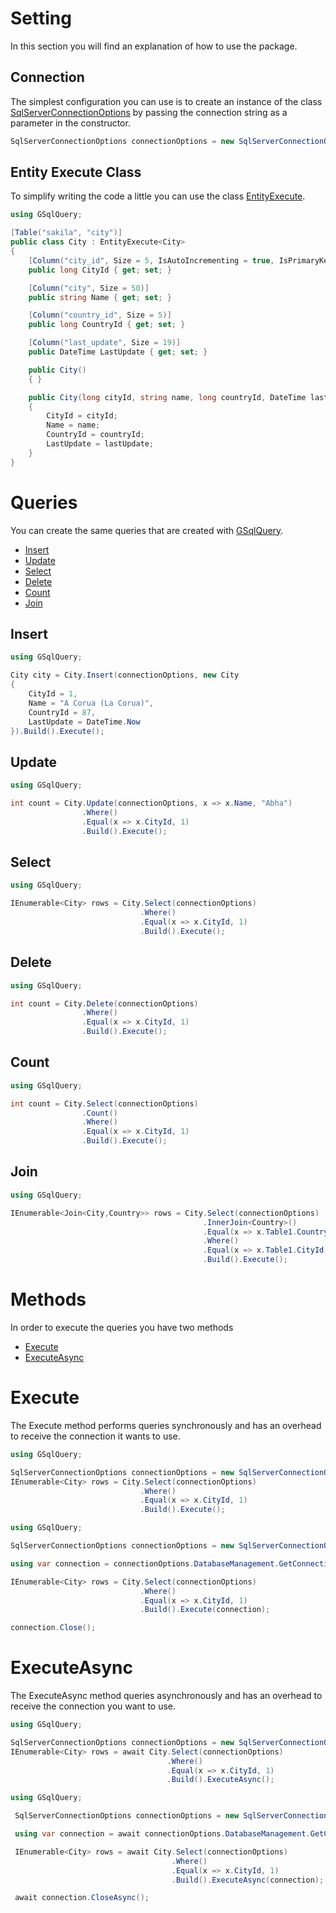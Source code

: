 # Setting

In this section you will find an explanation of how to use the package.

## Connection

The simplest configuration you can use is to create an instance of the class [SqlServerConnectionOptions](SqlServerConnectionOptions.md) by passing the connection string as a parameter in the constructor.

```csharp
SqlServerConnectionOptions connectionOptions = new SqlServerConnectionOptions("<connectionString>");
```

## Entity Execute Class

To simplify writing the code a little you can use the class [EntityExecute](EntityExecute.md).

```csharp
using GSqlQuery;

[Table("sakila", "city")]
public class City : EntityExecute<City>
{
    [Column("city_id", Size = 5, IsAutoIncrementing = true, IsPrimaryKey = true)]
    public long CityId { get; set; }

    [Column("city", Size = 50)]
    public string Name { get; set; }

    [Column("country_id", Size = 5)]
    public long CountryId { get; set; }

    [Column("last_update", Size = 19)]
    public DateTime LastUpdate { get; set; }

    public City()
    { }

    public City(long cityId, string name, long countryId, DateTime lastUpdate)
    {
        CityId = cityId;
        Name = name;
        CountryId = countryId;
        LastUpdate = lastUpdate;
    }
}
```

# Queries

You can create the same queries that are created with [GSqlQuery](https://github.com/guillermo-galvan/GSqlQuery).

- [Insert](#insert)
- [Update](#update)
- [Select](#select)
- [Delete](#delete)
- [Count](#count)
- [Join](#join)

## Insert

```csharp
using GSqlQuery;

City city = City.Insert(connectionOptions, new City
{
    CityId = 1,
    Name = "A Corua (La Corua)",
    CountryId = 87,
    LastUpdate = DateTime.Now
}).Build().Execute();

```

## Update

```csharp
using GSqlQuery;

int count = City.Update(connectionOptions, x => x.Name, "Abha")
                .Where()
                .Equal(x => x.CityId, 1)
                .Build().Execute();
```

## Select

```csharp
using GSqlQuery;

IEnumerable<City> rows = City.Select(connectionOptions)
                             .Where()
                             .Equal(x => x.CityId, 1)
                             .Build().Execute();
```

## Delete

```csharp
using GSqlQuery;

int count = City.Delete(connectionOptions)
                .Where()
                .Equal(x => x.CityId, 1)
                .Build().Execute();
```

## Count

```csharp
using GSqlQuery;

int count = City.Select(connectionOptions)
                .Count()
                .Where()
                .Equal(x => x.CityId, 1)
                .Build().Execute();
```

## Join

```csharp
using GSqlQuery;

IEnumerable<Join<City,Country>> rows = City.Select(connectionOptions)
                                           .InnerJoin<Country>()
                                           .Equal(x => x.Table1.CountryId, x => x.Table2.CountryId)
                                           .Where()
                                           .Equal(x => x.Table1.CityId, 1)
                                           .Build().Execute();
```

# Methods

In order to execute the queries you have two methods

- [Execute](#execute)
- [ExecuteAsync](#executeAsync)

# Execute

The Execute method performs queries synchronously and has an overhead to receive the connection it wants to use.

```csharp
using GSqlQuery;

SqlServerConnectionOptions connectionOptions = new SqlServerConnectionOptions("<connectionString>");
IEnumerable<City> rows = City.Select(connectionOptions)
                             .Where()
                             .Equal(x => x.CityId, 1)
                             .Build().Execute();
```

```csharp
using GSqlQuery;

SqlServerConnectionOptions connectionOptions = new SqlServerConnectionOptions("<connectionString>");

using var connection = connectionOptions.DatabaseManagement.GetConnection();

IEnumerable<City> rows = City.Select(connectionOptions)
                             .Where()
                             .Equal(x => x.CityId, 1)
                             .Build().Execute(connection);

connection.Close();
```

# ExecuteAsync

The ExecuteAsync method queries asynchronously and has an overhead to receive the connection you want to use.

```csharp
using GSqlQuery;

SqlServerConnectionOptions connectionOptions = new SqlServerConnectionOptions("<connectionString>");
IEnumerable<City> rows = await City.Select(connectionOptions)
                                   .Where()
                                   .Equal(x => x.CityId, 1)
                                   .Build().ExecuteAsync();
```

```csharp
using GSqlQuery;

 SqlServerConnectionOptions connectionOptions = new SqlServerConnectionOptions("<connectionString>");

 using var connection = await connectionOptions.DatabaseManagement.GetConnectionAsync();

 IEnumerable<City> rows = await City.Select(connectionOptions)
                                    .Where()
                                    .Equal(x => x.CityId, 1)
                                    .Build().ExecuteAsync(connection);

 await connection.CloseAsync();
```
